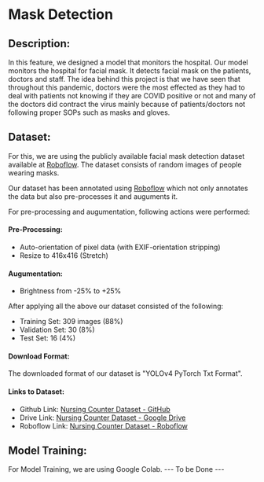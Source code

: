 # Mask Detection

## Description:
In this feature, we designed a model that monitors the hospital. Our model monitors the hospital for facial mask. It detects facial mask on the patients, doctors and staff. The idea behind this project is that we have seen that throughout this pandemic, doctors were the most effected as they had to deal with patients not knowing if they are COVID positive or not and many of the doctors did contract the virus mainly because of patients/doctors not following proper SOPs such as masks and gloves.

## Dataset:
For this, we are using the publicly available facial mask detection dataset available at [Roboflow](https://roboflow.com/). The dataset consists of random images of people wearing masks.

Our dataset has been annotated using [Roboflow](https://roboflow.com/) which not only annotates the data but also pre-processes it and auguments it. 

For pre-processing and augumentation, following actions were performed:

#### Pre-Processing:
- Auto-orientation of pixel data (with EXIF-orientation stripping)
- Resize to 416x416 (Stretch)
#### Augumentation:
- Brightness from -25% to +25%

After applying all the above our dataset consisted of the following:
- Training Set: 309 images (88%)
- Validation Set: 30 (8%)
- Test Set: 16 (4%)

#### Download Format:
The downloaded format of our dataset is "YOLOv4 PyTorch Txt Format".

#### Links to Dataset:
- Github Link: [Nursing Counter Dataset - GitHub](https://github.com/HxnDev/HospitalAid/tree/main/Mask%20Detection/dataset) 
- Drive Link: [Nursing Counter Dataset - Google Drive](https://drive.google.com/drive/u/1/folders/1SupIglExrGNMHuxGgx121KPteIBTHzNm)
- Roboflow Link: [Nursing Counter Dataset - Roboflow](https://app.roboflow.com/hassan-shahzad/mask-wearing-fgz3o/overview)


## Model Training:
For Model Training, we are using Google Colab.
--- To be Done ---
